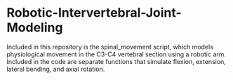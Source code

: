 # Robotic-Intervertebral-Joint-Modeling
Included in this repository is the spinal_movement script, which models physiological movement in the C3-C4 vertebral section using a robotic arm. Included in the code are separate functions that simulate flexion, extension, lateral bending, and axial rotation. 
